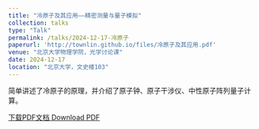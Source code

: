 ```yaml
---
title: "冷原子及其应用——精密测量与量子模拟"
collection: talks
type: "Talk"
permalink: /talks/2024-12-17-冷原子
paperurl: 'http://townlin.github.io/files/冷原子及其应用.pdf'
venue: "北京大学物理学院，光学讨论课"
date: 2024-12-17
location: "北京大学，文史楼103"
---
```


简单讲述了冷原子的原理，并介绍了原子钟、原子干涉仪、中性原子阵列量子计算。

[下载PDF文档 Download PDF](http://townlin.github.io/files/冷原子及其应用.pdf)
